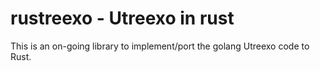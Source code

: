 # rustreexo - Utreexo in rust 

This is an on-going library to implement/port the golang Utreexo code to Rust.

